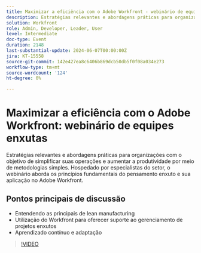 ```yaml
---
title: Maximizar a eficiência com o Adobe Workfront - webinário de equipes enxutas
description: Estratégias relevantes e abordagens práticas para organizações com o objetivo de simplificar suas operações e aumentar a produtividade por meio de metodologias simples. Hospedado por especialistas do setor, o webinário aborda os princípios fundamentais do pensamento enxuto e sua aplicação no Adobe Workfront.Pontos principais de discussão - Noções básicas sobre o princípio enxuto ​Uso do Workfront para oferecer suporte ao gerenciamento de projetos enxutosAprendizagem e adaptação contínuas
solution: Workfront
role: Admin, Developer, Leader, User
level: Intermediate
doc-type: Event
duration: 2148
last-substantial-update: 2024-06-07T00:00:00Z
jira: KT-15558
source-git-commit: 142e427ea8c6406b869dcb50db5f0f08a034e273
workflow-type: tm+mt
source-wordcount: '124'
ht-degree: 0%

---
```



# Maximizar a eficiência com o Adobe Workfront: webinário de equipes enxutas

Estratégias relevantes e abordagens práticas para organizações com o objetivo de simplificar suas operações e aumentar a produtividade por meio de metodologias simples. Hospedado por especialistas do setor, o webinário aborda os princípios fundamentais do pensamento enxuto e sua aplicação no Adobe Workfront.

## Pontos principais de discussão

* Entendendo as principais de lean manufacturing
* Utilização do Workfront para oferecer suporte ao gerenciamento de projetos enxutos
* Aprendizado contínuo e adaptação

>[!VIDEO](https://video.tv.adobe.com/v/3429287/?learn=on)
